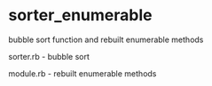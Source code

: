 sorter_enumerable
=================

bubble sort function and rebuilt enumerable methods

sorter.rb - bubble sort

module.rb - rebuilt enumerable methods
